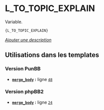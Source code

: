 # L_TO_TOPIC_EXPLAIN


Variable.

```html
{L_TO_TOPIC_EXPLAIN}
```

[*Ajouter une description*](https://fa-tvars.appspot.com/var/L_TO_TOPIC_EXPLAIN)

## Utilisations dans les templates

### Version PunBB
* __[`merge_body`](../tpl/var/punbb/merge_body.md#readme) :__ ligne [`48`](../tpl/src/punbb/merge_body.tpl#L48)

### Version phpBB2
* __[`merge_body`](../tpl/var/subsilver/merge_body.md#readme) :__ ligne [`24`](../tpl/src/subsilver/merge_body.tpl#L24)